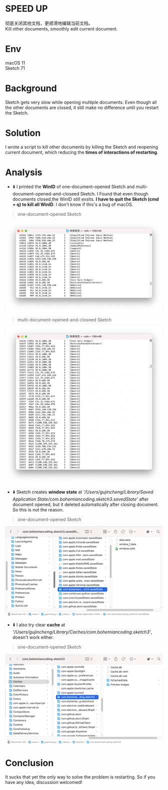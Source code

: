 # SPEED UP
 彻底关闭其他文档，更顺滑地编辑当前文档。  
 Kill other documents, smoothly edit current document.
 
# Env
 macOS 11  
 Sketch 71
 
# Background
 Sketch gets very slow while opening multiple documents. Even though all the other documents are closed, it still make no difference until you restart the Sketch.

# Solution
 I wrote a script to kill other documents by killing the Sketch and reopening current document, which reducing the **times of interactions of restarting**.
 
# Analysis
 * ⬇️ I printed the **WinID** of one-document-opened Sketch and multi-document-opened-and-closeed Sketch. I Found that even though documents closed,the WinID still exsits. **I have to quit the Sketch (cmd + q) to kill all WinID**. I don't know if this's a bug of macOS. 

> one-document-opened Sketch

![one-document-opened Sketch](/image/sketch-initial.png)

> multi-document-opened-and-closeed Sketch

![multi-document-opened-and-closeed Sketch](/image/sketch-opened-multiple-doc.png)
 * ⬇️ Sketch creates **window state** at *'/Users/gujincheng/Library/Saved Application State/com.bohemiancoding.sketch3.savedState'* after document opened, but it deleted automatically after closing document. So this is not the reason.

> one-document-opened Sketch

![window-state](/image/window-state.png)

 * ⬇️ I also try clear **cache** at *'/Users/gujincheng/Library/Caches/com.bohemiancoding.sketch3'*, doesn't work either.

> one-document-opened Sketch

![cache](/image/cache.png)

# Conclusion
 It sucks that yet the only way to solve the problem is restarting. So if you have any idea, discussion welcomed!
 

